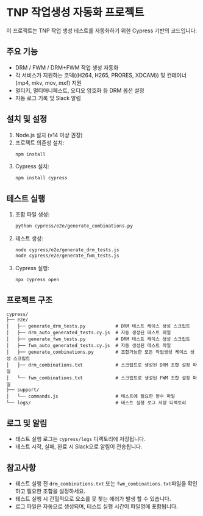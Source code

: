 # TNP 작업생성 자동화 프로젝트

이 프로젝트는 TNP 작업 생성 테스트를 자동화하기 위한 Cypress 기반의 코드입니다.

## 주요 기능

- DRM / FWM / DRM+FWM 작업 생성 자동화
- 각 서비스가 지원하는 코덱((H264, H265, PRORES, XDCAM)) 및 컨테이너(mp4, mkv, mov, mxf) 지원 
- 멀티키, 멀티매니페스트, 오디오 암호화 등 DRM 옵션 설정
- 자동 로그 기록 및 Slack 알림

## 설치 및 설정

1. Node.js 설치 (v14 이상 권장)
2. 프로젝트 의존성 설치:
   ```bash
   npm install
   ```
3. Cypress 설치:
   ```bash
   npm install cypress
   ```

## 테스트 실행

1. 조합 파일 생성:
   ```bash
   python cypress/e2e/generate_combinations.py
   ```

2. 테스트 생성:
   ```bash
   node cypress/e2e/generate_drm_tests.js
   node cypress/e2e/generate_fwm_tests.js
   ```

2. Cypress 실행:
   ```bash
   npx cypress open
   ```

## 프로젝트 구조

```
cypress/
├── e2e/
│   ├── generate_drm_tests.py           # DRM 테스트 케이스 생성 스크립트
│   ├── drm_auto_generated_tests.cy.js  # 자동 생성된 테스트 파일
│   ├── generate_fwm_tests.py           # DRM 테스트 케이스 생성 스크립트
│   ├── fwm_auto_generated_tests.cy.js  # 자동 생성된 테스트 파일
│   ├── generate_combinations.py        # 조합가능한 모든 작업생성 케이스 생성 스크립트
│   ├── drm_combinations.txt            # 스크립트로 생성된 DRM 조합 설정 파일
│   └── fwm_combinations.txt            # 스크립트로 생성된 FWM 조합 설정 파일
├── support/
│   └── commands.js                     # 테스트에 필요한 함수 파일
└── logs/                               # 테스트 실행 로그 저장 디렉토리
```



## 로그 및 알림

- 테스트 실행 로그는 `cypress/logs` 디렉토리에 저장됩니다.
- 테스트 시작, 실패, 완료 시 Slack으로 알림이 전송됩니다.

## 참고사항

- 테스트 실행 전 `drm_combinations.txt` 또는 `fwm_combinations.txt`파일을 확인하고 필요한 조합을 설정하세요.
- 테스트 실행 시 간헐적으로 요소를 못 찾는 에러가 발생 할 수 있습니다.
- 로그 파일은 자동으로 생성되며, 테스트 실행 시간이 파일명에 포함됩니다. 